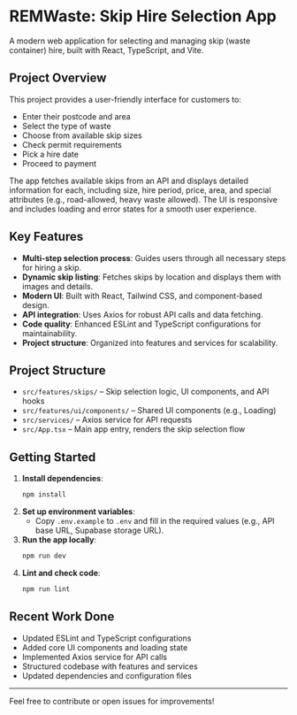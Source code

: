 # REMWaste: Skip Hire Selection App

A modern web application for selecting and managing skip (waste container) hire, built with React, TypeScript, and Vite.

## Project Overview

This project provides a user-friendly interface for customers to:
- Enter their postcode and area
- Select the type of waste
- Choose from available skip sizes
- Check permit requirements
- Pick a hire date
- Proceed to payment

The app fetches available skips from an API and displays detailed information for each, including size, hire period, price, area, and special attributes (e.g., road-allowed, heavy waste allowed). The UI is responsive and includes loading and error states for a smooth user experience.

## Key Features
- **Multi-step selection process**: Guides users through all necessary steps for hiring a skip.
- **Dynamic skip listing**: Fetches skips by location and displays them with images and details.
- **Modern UI**: Built with React, Tailwind CSS, and component-based design.
- **API integration**: Uses Axios for robust API calls and data fetching.
- **Code quality**: Enhanced ESLint and TypeScript configurations for maintainability.
- **Project structure**: Organized into features and services for scalability.

## Project Structure
- `src/features/skips/` – Skip selection logic, UI components, and API hooks
- `src/features/ui/components/` – Shared UI components (e.g., Loading)
- `src/services/` – Axios service for API requests
- `src/App.tsx` – Main app entry, renders the skip selection flow

## Getting Started

1. **Install dependencies**:
   ```bash
   npm install
   ```
2. **Set up environment variables**:
   - Copy `.env.example` to `.env` and fill in the required values (e.g., API base URL, Supabase storage URL).
3. **Run the app locally**:
   ```bash
   npm run dev
   ```
4. **Lint and check code**:
   ```bash
   npm run lint
   ```

## Recent Work Done
- Updated ESLint and TypeScript configurations
- Added core UI components and loading state
- Implemented Axios service for API calls
- Structured codebase with features and services
- Updated dependencies and configuration files

---

Feel free to contribute or open issues for improvements!
